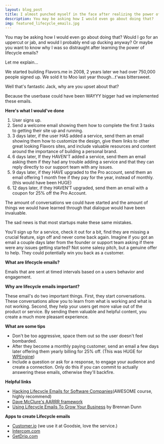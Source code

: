 ```yaml
---
layout: blog_post
title: I almost punched myself in the face after realizing the power of lifecycle emails.
description: You may be asking how I would even go about doing that?
img: featured_lifecycle_emails.jpg
---
```


You may be asking how I would even go about doing that? Would I go for an uppercut or jab, and would I probably end up ducking anyway? Or maybe you want to know why I was so distraught after learning the power of lifecycle emails?

Let me explain...

We started building Flavors.me in 2008, 2 years later we had over 750,000 people signed up. We sold it to Moo last year though...t'was bittersweet.

Well that's fantastic Jack, why are you upset about that?

Because the userbase could have been WAYYY bigger had we implemented these emails.

**Here's what I would've done**

1.  User signs up.
2.  Send a welcome email showing them how to complete the first 3 tasks to getting their site up and running.
3.  3 days later, if the user HAS added a service, send them an email showing them how to customize the design, give them links to other great looking Flavors sites, and include valuable resources and content around the importance of building a personal brand.
4.  6 days later, If they HAVEN'T added a service, send them an email asking them if they had any trouble adding a service and that they can reply directly to our support team with any issues.
5.  9 days later, if they HAVE upgraded to the Pro account, send them an email offering 1 month free if they pay for the year, instead of monthly. (this would have been HUGE)
6.  12 days later, if they HAVEN'T upgraded, send them an email with a coupon for 25% off the Pro Account.

The amount of conversations we could have started and the amount of things we would have learned through that dialogue would have been invaluable.

The sad news is that most startups make these same mistakes.

You'll sign up for a service, check it out for a bit, find they are missing a crucial feature, sign off and never come back again. Imagine if you got an email a couple days later from the founder or support team asking if there were any issues getting started? Not some salesy pitch, but a genuine offer to help. They could potentially win you back as a customer.

**What are lifecycle emails?**

Emails that are sent at timed intervals based on a users behavior and engagement. 

**Why are lifecycle emails important?**

These email's do two important things. First, they start conversations. These conversations allow you to learn from what is working and what is not working. Second, they help your users get more value out of the product or service. By sending them valuable and helpful content, you create a much more pleasant experience.

**What are some tips**

*   Don't be too aggressive, space them out so the user doesn't feel bombarded.
*   After they become a monthly paying customer, send an email a few days later offering them yearly billing for 25% off. (This was HUGE for [WPEngine](#))
*   Include a question or ask for a response, to engage your audience and create a connection. Only do this if you can commit to actually answering these emails, otherwise they'll backfire.

**Helpful links**

*   [Hacking Lifecycle Emails for Software Companies](https://training.kalzumeus.com/lifecycle-emails)(AWESOME course, highly recommend)
*   [Dave McClure's AARRR framework](http://500hats.typepad.com/500blogs/2007/06/internet-market.html)
*   [Using Lifecycle Emails To Grow Your Business](http://planscope.io/blog/using-lifecycle-emails-to-grow-your-business/) by Brennan Dunn

**Apps to create Lifecycle emails**

*   [Customer.io](http://customer.io) (we use it at Goodsie, love the service.)
*   [Intercom.com](http://intercom.com)
*   [GetDrip.com](http://getdrip.com)